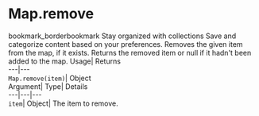  
#  Map.remove 
bookmark_borderbookmark Stay organized with collections  Save and categorize content based on your preferences.
Removes the given item from the map, if it exists. 
Returns the removed item or null if it hadn't been added to the map.
Usage| Returns  
---|---  
`Map.remove(item)`| Object  
Argument| Type| Details  
---|---|---  
`item`| Object| The item to remove.  
